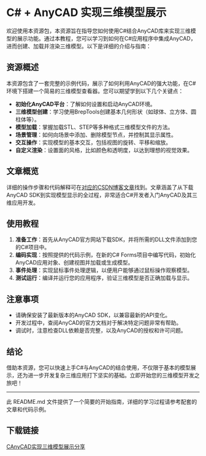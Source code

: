 # C# + AnyCAD 实现三维模型展示

欢迎使用本资源包，本资源旨在指导您如何使用C#结合AnyCAD库来实现三维模型的展示功能。通过本教程，您可以学习到如何在C#应用程序中集成AnyCAD，进而创建、加载并渲染三维模型。以下是详细的介绍与指南：

## 资源概述

本资源包含了一套完整的示例代码，展示了如何利用AnyCAD的强大功能，在C#环境下搭建一个简易的三维模型查看器。您可以期望学到以下几个关键点：

- **初始化AnyCAD平台**：了解如何设置和启动AnyCAD环境。
- **三维模型创建**：学习使用BrepTools创建基本几何形状（如球体、立方体、圆柱体等）。
- **模型加载**：掌握加载STL、STEP等多种格式三维模型文件的方法。
- **场景管理**：如何向场景中添加、删除模型节点，并控制其显示属性。
- **交互操作**：实现模型的基本交互，包括视图的旋转、平移和缩放。
- **自定义渲染**：设置面的风格，比如颜色和透明度，以达到理想的视觉效果。

## 文章概览

详细的操作步骤和代码解释可在[对应的CSDN博客文章](https://blog.csdn.net/super_xiayitiao/article/details/85605008)找到。文章涵盖了从下载AnyCAD SDK到实现模型显示的全过程，非常适合C#开发者入门AnyCAD及其三维应用开发。

## 使用教程

1. **准备工作**：首先从AnyCAD官方网站下载SDK，并将所需的DLL文件添加到您的C#项目中。
2. **编码实现**：按照提供的代码示例，在新的C# Forms项目中编写代码，初始化AnyCAD应用对象、创建视图并加载或生成模型。
3. **事件处理**：实现鼠标事件处理逻辑，以便用户能够通过鼠标操作观察模型。
4. **测试运行**：编译并运行您的应用程序，验证三维模型是否正确加载与显示。

## 注意事项

- 请确保安装了最新版本的AnyCAD SDK，以兼容最新的API变化。
- 开发过程中，查阅AnyCAD的官方文档对于解决特定问题非常有帮助。
- 调试时，注意检查DLL依赖是否完整，以及AnyCAD的授权和许可问题。

## 结论

借助本资源，您可以快速上手C#与AnyCAD的结合使用，不仅限于基本的模型展示，还为进一步开发复杂三维应用打下坚实的基础。立即开始您的三维模型开发之旅吧！

---

此 README.md 文件提供了一个简要的开始指南，详细的学习过程请参考配套的文章和代码示例。

## 下载链接

[CAnyCAD实现三维模型展示分享](https://pan.quark.cn/s/b8923b604a97)